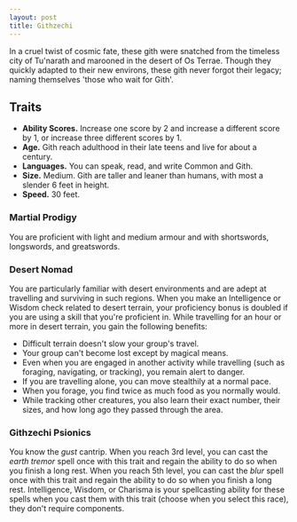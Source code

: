 ```yaml
---
layout: post
title: Githzechi
---
```


In a cruel twist of cosmic fate, these gith were snatched from the timeless city of Tu'narath and marooned in the desert of Os Terrae. Though they quickly adapted to their new environs, these gith never forgot their legacy; naming themselves 'those who wait for Gith'.

## **Traits**

- **Ability Scores.** Increase one score by 2 and increase a different score by 1, or increase three different scores by 1.
- **Age.** Gith reach adulthood in their late teens and live for about a century.
- **Languages.** You can speak, read, and write Common and Gith.
- **Size.** Medium. Gith are taller and leaner than humans, with most a slender 6 feet in height.
- **Speed.** 30 feet.

### Martial Prodigy

You are proficient with light and medium armour and with shortswords, longswords, and greatswords.

### Desert Nomad

You are particularly familiar with desert environments and are adept at travelling and surviving in such regions. When you make an Intelligence or Wisdom check related to desert terrain, your proficiency bonus is doubled if you are using a skill that you're proficient in. While travelling for an hour or more in desert terrain, you gain the following benefits:

- Difficult terrain doesn't slow your group's travel.
- Your group can't become lost except by magical means.
- Even when you are engaged in another activity while travelling (such as foraging, navigating, or tracking), you remain alert to danger.
- If you are travelling alone, you can move stealthily at a normal pace.
- When you forage, you find twice as much food as you normally would.
- While tracking other creatures, you also learn their exact number, their sizes, and how long ago they passed through the area.

### Githzechi Psionics

You know the *gust* cantrip. When you reach 3rd level, you can cast the *earth tremor* spell once with this trait and regain the ability to do so when you finish a long rest. When you reach 5th level, you can cast the *blur* spell once with this trait and regain the ability to do so when you finish a long rest. Intelligence, Wisdom, or Charisma is your spellcasting ability for these spells when you cast them with this trait (choose when you select this race), they don't require components.
